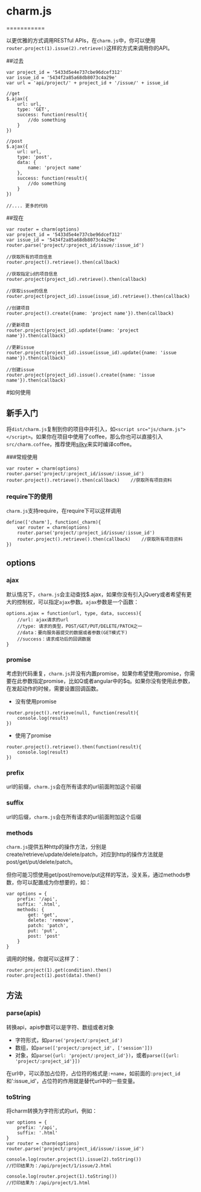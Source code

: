 # charm.js
===========

以更优雅的方式调用RESTful APIs，在`charm.js`中，你可以使用`router.project(1).issue(2).retrieve()`这样的方式来调用你的API。

##过去

```
var project_id = '5433d5e4e737cbe96dcef312'
var issue_id = '5434f2a85a68db8073c4a29e'
var url = 'api/project/' + project_id + '/issue/' + issue_id

//get
$.ajax({
	url: url,
	type: 'GET',
	success: function(result){
		//do something
	}
})

//post
$.ajax({
	url: url,
	type: 'post',
	data: {
		name: 'project name'
	},
	success: function(result){
		//do something
	}
})

//.... 更多的代码
```

##现在

```
var router = charm(options)
var project_id = '5433d5e4e737cbe96dcef312'
var issue_id = '5434f2a85a68db8073c4a29e'
router.parse('project/:project_id/issue/:issue_id')

//获取所有的项目信息
router.project().retrieve().then(callback)

//获取指定id的项目信息
router.project(project_id).retrieve().then(callback)

//获取issue的信息
router.project(project_id).issue(issue_id).retrieve().then(callback)

//创建项目
router.project().create({name: 'project name'}).then(callback)

//更新项目
router.project(project_id).update({name: 'project name'}).then(callback)

//更新issue
router.project(project_id).issue(issue_id).update({name: 'issue name'}).then(callback)

//创建issue
router.project(project_id).issue().create({name: 'issue name'}).then(callback)

```

#如何使用

## 新手入门

将`dist/charm.js`复制到你的项目中并引入，如`<script src="js/charm.js"></script>`。如果你在项目中使用了coffee，那么你也可以直接引入`src/charm.coffee`，推荐使用[silky](http://github.com/wvv8oo/silky)来实时编译coffee。

###常规使用

```
var router = charm(options)
router.parse('project/:project_id/issue/:issue_id')
router.project().retrieve().then(callback)    //获取所有项目资料

````

### require下的使用

`charm.js`支持require，在require下可以这样调用

```
define(['charm'], function(_charm){
	var router = charm(options)
	router.parse('project/:project_id/issue/:issue_id')
	router.project().retrieve().then(callback)    //获取所有项目资料
})
```

## options

### ajax

默认情况下，`charm.js`会主动查找$.ajax，如果你没有引入jQuery或者希望有更大的控制权，可以指定`ajax`参数。`ajax`参数是一个函数：

````
options.ajax = function(url, type, data, success){
	//url: ajax请求的url
	//type: 请求的类型，POST/GET/PUT/DELETE/PATCH之一
	//data：要向服务器提交的数据或者参数(GET模式下)
	//success：请求成功后的回调数据
}
````

### promise

考虑到代码重复，`charm.js`并没有内置promise，如果你希望使用promise，你需要在此参数指定promise，比如Q或者angular中的$q。如果你没有使用此参数，在发起动作的时候，需要设置回调函数。

* 没有使用promise

````
router.project().retrieve(null, function(result){
	console.log(result)
})
````

* 使用了promise

````
router.project().retrieve().then(function(result){
	console.log(result)
})
````

### prefix

url的前缀，`charm.js`会在所有请求的url前面附加这个前缀

### suffix

url的后缀，`charm.js`会在所有请求的url前面附加这个后缀

### methods

`charm.js`提供五种http的操作方法，分别是create/retrieve/update/delete/patch，对应到http的操作方法就是post/get/put/delete/patch。

但你可能习惯使用get/post/remove/put这样的写法，没关系，通过methods参数，你可以配置成为你想要的，如：

````
var options = {
    prefix: '/api',
    suffix: '.html',
    methods: {
        get: 'get',
        delete: 'remove',
        patch: 'patch',
        put: 'put',
        post: 'post'
    }
}
````

调用的时候，你就可以这样了：

````
router.project(1).get(condition).then()
router.project(1).post(data).then()
````
## 方法
### parse(apis)
转换api，apis参数可以是字符、数组或者对象

* 字符形式，如`parse('project/:project_id')`
* 数组，如`parse(['project/:project_id', ['session']])`
* 对象，如`parse({url: 'project/:project_id'})`，或者`parse([{url: 'project/:project_id'}])`

在url中，可以添加占位符，占位符的格式是`:+name`，如前面的`:project_id`和':issue_id'，占位符的作用就是替代url中的一些变量。

### toString

将charm转换为字符形式的url，例如：

```
var options = {
	prefix: '/api',
	suffix: '.html'
}
var router = charm(options)
router.parse('project/:project_id/issue/:issue_id')

console.log(router.project(1).issue(2).toString())
//打印结果为：/api/project/1/issue/2.html

console.log(router.project(1).toString())
//打印结果为：/api/project/1.html
```

